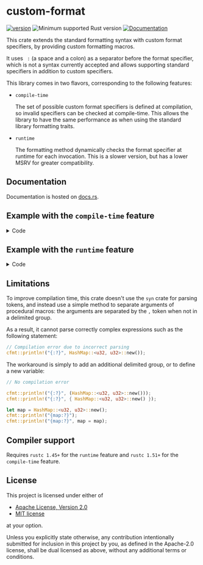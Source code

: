 # custom-format

[![version](https://img.shields.io/crates/v/custom-format?color=blue&style=flat-square)](https://crates.io/crates/custom-format)
![Minimum supported Rust version](https://img.shields.io/badge/rustc-1.45+-important?logo=rust "Minimum Supported Rust Version")
[![Documentation](https://docs.rs/custom-format/badge.svg)](https://docs.rs/custom-format)

This crate extends the standard formatting syntax with custom format specifiers, by providing custom formatting macros.

It uses ` :` (a space and a colon) as a separator before the format specifier, which is not a syntax currently accepted and allows supporting standard specifiers in addition to custom specifiers.

This library comes in two flavors, corresponding to the following features:

- `compile-time`

    The set of possible custom format specifiers is defined at compilation, so invalid specifiers can be checked at compile-time.
    This allows the library to have the same performance as when using the standard library formatting traits.

- `runtime`

    The formatting method dynamically checks the format specifier at runtime for each invocation.
    This is a slower version, but has a lower MSRV for greater compatibility.

## Documentation

Documentation is hosted on [docs.rs](https://docs.rs/custom-format/latest/).

## Example with the `compile-time` feature

<details>
<summary>Code</summary>

```rust
use custom_format::compile_time as cfmt;
use custom_format::custom_formatter;

use core::fmt;

pub struct DateTime {
    year: i32,
    month: u8,
    month_day: u8,
    hour: u8,
    minute: u8,
    second: u8,
    nanoseconds: u32,
}

macro_rules! impl_custom_format_for_datetime {
    (match spec { $($spec:literal => $func:expr $(,)?)* }) => {
        $(
            impl cfmt::CustomFormat<{ cfmt::spec($spec) }> for DateTime {
                fn fmt(&self, f: &mut fmt::Formatter) -> fmt::Result {
                    ($func as fn(&Self, &mut fmt::Formatter) -> fmt::Result)(self, f)
                }
            }
        )*
    };
}

impl_custom_format_for_datetime!(match spec {
    // Year with pad for at least 4 digits
    "%Y" => |this, f| write!(f, "{:04}", this.year),
    // Year % 100 (00..99)
    "%y" => |this, f| write!(f, "{:02}", (this.year % 100).abs()),
    // Month of the year, zero-padded (01..12)
    "%m" => |this, f| write!(f, "{:02}", this.month),
    // Day of the month, zero-padded (01..31)
    "%d" => |this, f| write!(f, "{:02}", this.month_day),
    // Hour of the day, 24-hour clock, zero-padded (00..23)
    "%H" => |this, f| write!(f, "{:02}", this.hour),
    // Minute of the hour (00..59)
    "%M" => |this, f| write!(f, "{:02}", this.minute),
    // Second of the minute (00..60)
    "%S" => |this, f| write!(f, "{:02}", this.second),
    // Nanosecond (9 digits)
    "%9N" => |this, f| write!(f, "{:09}", this.nanoseconds),
    // Date (%m/%d/%y)
    "%D" => {
        |this, f| {
            let month = custom_formatter!("%m", this);
            let day = custom_formatter!("%d", this);
            let year = custom_formatter!("%y", this);
            write!(f, "{}/{}/{}", month, day, year)
        }
    }
    // The ISO 8601 date format (%Y-%m-%d)
    "%F" => {
        |this, f| {
            let year = custom_formatter!("%Y", this);
            let month = custom_formatter!("%m", this);
            let day = custom_formatter!("%d", this);
            write!(f, "{}-{}-{}", year, month, day)
        }
    }
    // 24-hour time (%H:%M:%S)
    "%T" => {
        |this, f| {
            let hour = custom_formatter!("%H", this);
            let minute = custom_formatter!("%M", this);
            let second = custom_formatter!("%S", this);
            write!(f, "{}:{}:{}", hour, minute, second)
        }
    }
});

let date_time = DateTime {
    year: 1836,
    month: 5,
    month_day: 18,
    hour: 23,
    minute: 45,
    second: 54,
    nanoseconds: 123456789,
};

// Expands to:
//
// match (&(date_time), &("The date time is")) {
//     (arg0, arg1) => {
//         ::std::println!(
//             "{0}: {1}-{2}-{3} {4}:{5}:{6}.{7}",
//             arg1,
//             ::custom_format::custom_formatter!("%Y", arg0),
//             ::custom_format::custom_formatter!("%m", arg0),
//             ::custom_format::custom_formatter!("%d", arg0),
//             ::custom_format::custom_formatter!("%H", arg0),
//             ::custom_format::custom_formatter!("%M", arg0),
//             ::custom_format::custom_formatter!("%S", arg0),
//             ::custom_format::custom_formatter!("%9N", arg0)
//         )
//     }
// }
//
// Output: "The date time is: 1836-05-18 23:45:54.123456789"
//
cfmt::println!(
    "{prefix}: {0 :%Y}-{0 :%m}-{0 :%d} {0 :%H}:{0 :%M}:{0 :%S}.{0 :%9N}",
    date_time,
    prefix = "The date time is",
);

// Compile-time error since "%h" is not a valid format specifier
// cfmt::println!("{0 :%h}", date_time);
```

</details>

## Example with the `runtime` feature

<details>
<summary>Code</summary>

```rust
use custom_format::runtime::{self as cfmt, CustomFormat, CustomFormatter};

use core::fmt;

pub struct DateTime {
    year: i32,
    month: u8,
    month_day: u8,
    hour: u8,
    minute: u8,
    second: u8,
    nanoseconds: u32,
}

impl CustomFormat for DateTime {
    fn fmt(&self, f: &mut fmt::Formatter, spec: &str) -> fmt::Result {
        match spec {
            // Year with pad for at least 4 digits
            "%Y" => write!(f, "{:04}", self.year),
            // Year % 100 (00..99)
            "%y" => write!(f, "{:02}", (self.year % 100).abs()),
            // Month of the year, zero-padded (01..12)
            "%m" => write!(f, "{:02}", self.month),
            // Day of the month, zero-padded (01..31)
            "%d" => write!(f, "{:02}", self.month_day),
            // Hour of the day, 24-hour clock, zero-padded (00..23)
            "%H" => write!(f, "{:02}", self.hour),
            // Minute of the hour (00..59)
            "%M" => write!(f, "{:02}", self.minute),
            // Second of the minute (00..60)
            "%S" => write!(f, "{:02}", self.second),
            // Nanosecond (9 digits)
            "%9N" => write!(f, "{:09}", self.nanoseconds),
            // Date (%m/%d/%y)
            "%D" => {
                let month = CustomFormatter::new("%m", self);
                let day = CustomFormatter::new("%d", self);
                let year = CustomFormatter::new("%y", self);
                write!(f, "{}/{}/{}", month, day, year)
            }
            // The ISO 8601 date format (%Y-%m-%d)
            "%F" => {
                let year = CustomFormatter::new("%Y", self);
                let month = CustomFormatter::new("%m", self);
                let day = CustomFormatter::new("%d", self);
                write!(f, "{}-{}-{}", year, month, day)
            }
            // 24-hour time (%H:%M:%S)
            "%T" => {
                let hour = CustomFormatter::new("%H", self);
                let minute = CustomFormatter::new("%M", self);
                let second = CustomFormatter::new("%S", self);
                write!(f, "{}:{}:{}", hour, minute, second)
            }
            // Invalid format specifier
            _ => Err(fmt::Error),
        }
    }
}

let date_time = DateTime {
    year: 1836,
    month: 5,
    month_day: 18,
    hour: 23,
    minute: 45,
    second: 54,
    nanoseconds: 123456789,
};

// Expands to:
//
// match (&(date_time), &("The date time is")) {
//     (arg0, arg1) => {
//         ::std::println!(
//             "{0}: {1}-{2}-{3} {4}:{5}:{6}.{7}",
//             arg1,
//             ::custom_format::runtime::CustomFormatter::new("%Y", arg0),
//             ::custom_format::runtime::CustomFormatter::new("%m", arg0),
//             ::custom_format::runtime::CustomFormatter::new("%d", arg0),
//             ::custom_format::runtime::CustomFormatter::new("%H", arg0),
//             ::custom_format::runtime::CustomFormatter::new("%M", arg0),
//             ::custom_format::runtime::CustomFormatter::new("%S", arg0),
//             ::custom_format::runtime::CustomFormatter::new("%9N", arg0)
//         )
//     }
// }
//
// Output: "The date time is: 1836-05-18 23:45:54.123456789"
//
cfmt::println!(
    "{prefix}: {0 :%Y}-{0 :%m}-{0 :%d} {0 :%H}:{0 :%M}:{0 :%S}.{0 :%9N}",
    date_time,
    prefix = "The date time is",
);

// Panic at runtime since "%h" is not a valid format specifier
// cfmt::println!("{0 :%h}", date_time);
```

</details>

## Limitations

To improve compilation time, this crate doesn't use the `syn` crate for parsing tokens, and instead use a simple method to separate arguments of procedural macros: the arguments are separated by the `,` token when not in a delimited group.

As a result, it cannot parse correctly complex expressions such as the following statement:

```rust
// Compilation error due to incorrect parsing
cfmt::println!("{:?}", HashMap::<u32, u32>::new());
```

The workaround is simply to add an additional delimited group, or to define a new variable:

```rust
// No compilation error

cfmt::println!("{:?}", (HashMap::<u32, u32>::new()));
cfmt::println!("{:?}", { HashMap::<u32, u32>::new() });

let map = HashMap::<u32, u32>::new();
cfmt::println!("{map:?}");
cfmt::println!("{map:?}", map = map);
```

## Compiler support

Requires `rustc 1.45+` for the `runtime` feature and `rustc 1.51+` for the `compile-time` feature.

## License

This project is licensed under either of

- [Apache License, Version 2.0](https://github.com/x-hgg-x/custom-format/blob/master/LICENSE-Apache)
- [MIT license](https://github.com/x-hgg-x/custom-format/blob/master/LICENSE-MIT)

at your option.

Unless you explicitly state otherwise, any contribution intentionally submitted for inclusion in
this project by you, as defined in the Apache-2.0 license, shall be dual licensed as above, without any
additional terms or conditions.
